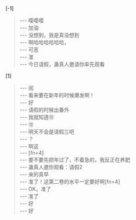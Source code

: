 
[-1] 
>--- 嘤嘤嘤<br>
>--- 加油<br>
>--- 没想到，我是真没想到<br>
>--- 啊哈哈哈哈哈哈，<br>
>--- 可恶<br>
>--- 准<br>
>--- 今日请假，蛊真人邀请你率先观看<br>

[1] 
>--- 阅<br>
>--- 看来要在新年的时候爆发啊！<br>
>--- 好<br>
>--- 请假的时候出番外<br>
>--- 我就知道🉑<br>
>--- 🉑<br>
>--- 明天不会是请假三吧<br>
>--- ？<br>
>--- 啊这<br>
>--- [fn=4]<br>
>--- 要不要先把年过了，不着急的，我反正在养肥<br>
>--- 蛊真人邀你观看：请假2<br>
>--- 来的真早<br>
>--- 准了！这第二卷的水平一定要好啊[fn=4]<br>
>--- OK，准了<br>
>--- 准了<br>
>--- 好<br>
>--- 好<br>
